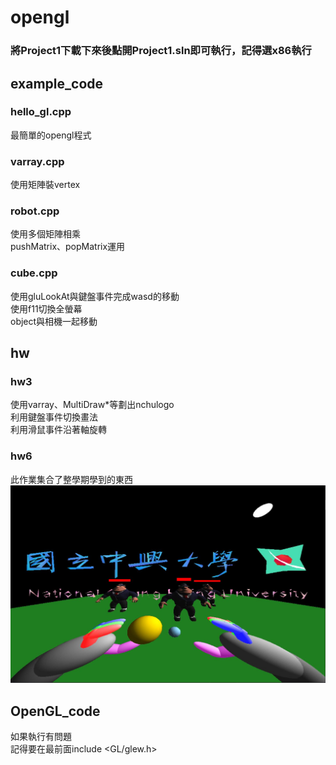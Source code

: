 # opengl

### 將Project1下載下來後點開Project1.sln即可執行，記得選x86執行

## example_code
### hello_gl.cpp
最簡單的opengl程式
### varray.cpp
使用矩陣裝vertex
### robot.cpp
使用多個矩陣相乘  
pushMatrix、popMatrix運用
### cube.cpp
使用gluLookAt與鍵盤事件完成wasd的移動  
使用f11切換全螢幕  
object與相機一起移動  

## hw
### hw3
使用varray、MultiDraw*等劃出nchulogo  
利用鍵盤事件切換畫法  
利用滑鼠事件沿著軸旋轉  

### hw6
此作業集合了整學期學到的東西  
![image](https://github.com/YuTing-Fang1999/opengl/blob/main/example.JPG)

## OpenGL_code
如果執行有問題  
記得要在最前面include <GL/glew.h>  


